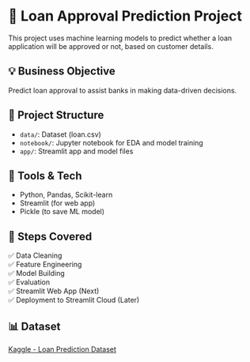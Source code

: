 # 🏦 Loan Approval Prediction Project

This project uses machine learning models to predict whether a loan application will be approved or not, based on customer details.

## 💡 Business Objective
Predict loan approval to assist banks in making data-driven decisions.

## 📁 Project Structure
- `data/`: Dataset (loan.csv)
- `notebook/`: Jupyter notebook for EDA and model training
- `app/`: Streamlit app and model files

## 🔧 Tools & Tech
- Python, Pandas, Scikit-learn
- Streamlit (for web app)
- Pickle (to save ML model)

## 🚀 Steps Covered
✅ Data Cleaning  
✅ Feature Engineering  
✅ Model Building  
✅ Evaluation  
✅ Streamlit Web App (Next)  
✅ Deployment to Streamlit Cloud (Later)

## 📊 Dataset
[Kaggle - Loan Prediction Dataset](https://www.kaggle.com/datasets/altruistdelhite04/loan-prediction-problem-dataset)
